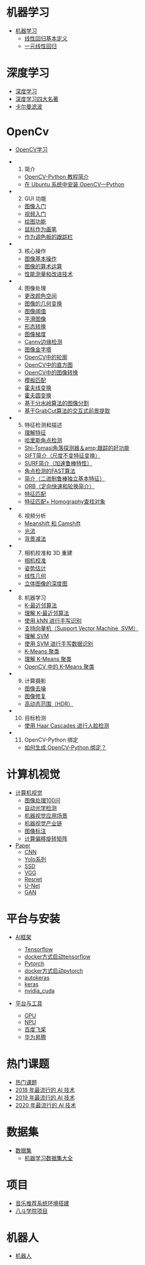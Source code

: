 # 机器学习

- [机器学习](ml/README.md)
  - [线性回归基本定义](ml/linear_base.md)
  - [一元线性回归](ml/linear_regression.md)

# 深度学习

- [深度学习](dl/README.md)
- [深度学习四大名著](dl/深度学习四大名著.md)
- [卡尔曼滤波](dl/KalmanFilter.md)

# OpenCv

- [OpenCV学习](cv/opencv/README.md)
+  1. 简介
   +  [OpenCV-Python 教程简介](cv/opencv/opencv4.0.0_py/4.0.0/1.1-tutorial_py_intro.md)
   +  [在 Ubuntu 系统中安装 OpenCV—Python](cv/opencv/opencv4.0.0_py/4.0.0/1.2-tutorial_py_setup_in_ubuntu.md)
+  2. GUI 功能
   +  [图像入门](cv/opencv/opencv4.0.0_py/4.0.0/2.1-tutorial_py_image_display.md)
   +  [视频入门](cv/opencv/opencv4.0.0_py/4.0.0/2.2-tutorial_py_video_display.md)
   +  [绘图功能](cv/opencv/opencv4.0.0_py/4.0.0/2.3-tutorial_py_drawing_functions.md)
   +  [鼠标作为画笔](cv/opencv/opencv4.0.0_py/4.0.0/2.4-tutorial_py_mouse_handling.md)
   +  [作为调色板的跟踪栏](cv/opencv/opencv4.0.0_py/4.0.0/2.5-tutorial_py_trackbar.md)
+  3. 核心操作
   +  [图像基本操作](cv/opencv/opencv4.0.0_py/4.0.0/3.1-tutorial_py_basic_ops.md)
   +  [图像的算术运算](cv/opencv/opencv4.0.0_py/4.0.0/3.2-tutorial_py_image_arithmetics.md)
   +  [性能测量和改进技术](cv/opencv/opencv4.0.0_py/4.0.0/3.3-tutorial_py_optimization.md)
+  4. 图像处理
   +  [更改颜色空间](cv/opencv/opencv4.0.0_py/4.0.0/4.1-tutorial_py_colorspaces.md)
   +  [图像的几何变换](cv/opencv/opencv4.0.0_py/4.0.0/4.2-tutorial_py_geometric_transformations.md)
   +  [图像阈值](cv/opencv/opencv4.0.0_py/4.0.0/4.3-tutorial_py_thresholding.md)
   +  [平滑图像](cv/opencv/opencv4.0.0_py/4.0.0/4.4-tutorial_py_filtering.md)
   +  [形态转换](cv/opencv/opencv4.0.0_py/4.0.0/4.5-tutorial_py_morphological_ops.md)
   +  [图像梯度](cv/opencv/opencv4.0.0_py/4.0.0/4.6-tutorial_py_gradients.md)
   +  [Canny边缘检测](cv/opencv/opencv4.0.0_py/4.0.0/4.7-tutorial_py_canny.md)
   +  [图像金字塔](cv/opencv/opencv4.0.0_py/4.0.0/4.8-tutorial_py_image_pyramids.md)
   +  [OpenCV中的轮廓](cv/opencv/opencv4.0.0_py/4.0.0/4.9-tutorial_py_contours.md)
   +  [OpenCV中的直方图](cv/opencv/opencv4.0.0_py/4.0.0/4.10-tutorial_py_histograms.md)
   +  [OpenCV中的图像转换](cv/opencv/opencv4.0.0_py/4.0.0/4.11-tutorial_py_image_transforms.md)
   +  [模板匹配](cv/opencv/opencv4.0.0_py/4.0.0/4.12-tutorial_py_template_matching.md)
   +  [霍夫线变换](cv/opencv/opencv4.0.0_py/4.0.0/4.13-tutorial_py_hough_line.md)
   +  [霍夫圆变换](cv/opencv/opencv4.0.0_py/4.0.0/4.14-tutorial_py_hough_circle.md)
   +  [基于分水岭算法的图像分割](cv/opencv/opencv4.0.0_py/4.0.0/4.15-tutorial_py_watershed_segmentation.md)
   +  [基于GrabCut算法的交互式前景提取](cv/opencv/opencv4.0.0_py/4.0.0/4.16-tutorial_py_grabcut.md)
+  5. 特征检测和描述
   +  [理解特征](cv/opencv/opencv4.0.0_py/4.0.0/5.1-tutorial_py_features_meaning.md)
   +  [哈里斯角点检测](cv/opencv/opencv4.0.0_py/4.0.0/5.2-tutorial_py_harris.md)
   +  [Shi-Tomasi角落探测器＆amp;跟踪的好功能](cv/opencv/opencv4.0.0_py/4.0.0/5.3-tutorial_py_shi_tomasi.md)
   +  [SIFT简介（尺度不变特征变换）](cv/opencv/opencv4.0.0_py/4.0.0/5.4-tutorial_py_sift_intro.md)
   +  [SURF简介（加速鲁棒特性）](cv/opencv/opencv4.0.0_py/4.0.0/5.5-tutorial_py_surf_intro.md)
   +  [角点检测的FAST算法](cv/opencv/opencv4.0.0_py/4.0.0/5.6-tutorial_py_fast.md)
   +  [简介（二进制鲁棒独立基本特征）](cv/opencv/opencv4.0.0_py/4.0.0/5.7-tutorial_py_brief.md)
   +  [ORB（定向快速和轮换简介）](cv/opencv/opencv4.0.0_py/4.0.0/5.8-tutorial_py_orb.md)
   +  [特征匹配](cv/opencv/opencv4.0.0_py/4.0.0/5.9-tutorial_py_matcher.md)
   +  [特征匹配+ Homography查找对象](cv/opencv/opencv4.0.0_py/4.0.0/5.10-tutorial_py_feature_homography.md)
+  6. 视频分析
   +  [Meanshift 和 Camshift](cv/opencv/opencv4.0.0_py/4.0.0/6.1-tutorial_py_meanshift.md)
   +  [光流](cv/opencv/opencv4.0.0_py/4.0.0/6.2-tutorial_py_lucas_kanade.md)
   +  [背景减法](cv/opencv/opencv4.0.0_py/4.0.0/6.3-tutorial_py_bg_subtraction.md)
+  7. 相机校准和 3D 重建
   +  [相机校准](cv/opencv/opencv4.0.0_py/4.0.0/7.1-tutorial_py_calibration.md)
   +  [姿势估计](cv/opencv/opencv4.0.0_py/4.0.0/7.2-tutorial_py_pose.md)
   +  [线性几何](cv/opencv/opencv4.0.0_py/4.0.0/7.3-tutorial_py_epipolar_geometry.md)
   +  [立体图像的深度图](cv/opencv/opencv4.0.0_py/4.0.0/7.4-tutorial_py_depthmap.md)
+  8. 机器学习
   +  [K-最近邻算法](cv/opencv/opencv4.0.0_py/4.0.0/8.1-tutorial_py_knn_index.md)
   +  [理解 K-最近邻算法](cv/opencv/opencv4.0.0_py/4.0.0/8.1.1-tutorial_py_knn_understanding.md)
   +  [使用 kNN 进行手写识别](cv/opencv/opencv4.0.0_py/4.0.0/8.1.2-tutorial_py_knn_opencv.md)
   +  [支持向量机（Support Vector Machine, SVM）](cv/opencv/opencv4.0.0_py/4.0.0/8.2-tutorial_py_svm_index.md)
   +  [理解 SVM](cv/opencv/opencv4.0.0_py/4.0.0/8.2.1-tutorial_py_svm_basics.md)
   +  [使用 SVM 进行手写数据识别](cv/opencv/opencv4.0.0_py/4.0.0/8.2.2-tutorial_py_svm_opencv.md)
   +  [K-Means 聚类](cv/opencv/opencv4.0.0_py/4.0.0/8.3-tutorial_py_kmeans_index.md)
   +  [理解 K-Means 聚类](cv/opencv/opencv4.0.0_py/4.0.0/8.3.1-tutorial_py_kmeans_understanding.md)
   +  [OpenCV 中的 K-Means 聚类](cv/opencv/opencv4.0.0_py/4.0.0/8.3.2-tutorial_py_kmeans_opencv.md)
+  9. 计算摄影
   +  [图像去噪](cv/opencv/opencv4.0.0_py/4.0.0/9.1-tutorial_py_non_local_means.md)
   +  [图像修复](cv/opencv/opencv4.0.0_py/4.0.0/9.2-tutorial_py_inpainting.md)
   +  [高动态范围（HDR）](cv/opencv/opencv4.0.0_py/4.0.0/9.3-tutorial_py_hdr.md)
+  10. 目标检测
   +  [使用 Haar Cascades 进行人脸检测](cv/opencv/opencv4.0.0_py/4.0.0/10.1-tutorial_py_face_detection.md)
+  11. OpenCV-Python 绑定
   +  [如何生成 OpenCV-Python 绑定？](cv/opencv/opencv4.0.0_py/4.0.0/11.1-tutorial_py_OpenCV-Python.md)


# 计算机视觉

- [计算机视觉](cv/README.md)
  - [图像处理100问](cv/图像处理100问.md)
  - [自动光学检测](cv/aoi.md)
  - [机器视觉应用场景](cv/机器视觉应用场景.md)
  - [机器视觉产业链](cv/机器视觉产业链.md)
  - [图像标注](cv/图像标注.md)
  - [计算偏移旋转矩阵](cv/计算偏移旋转矩阵.md)
- [Paper](cv/paper/README.md)
  - [CNN](cv/paper/cnn.md)
  - [Yolo系列](cv/paper/yolox.md)
  - [SSD](cv/paper/ssd.md)
  - [VGG](cv/paper/vgg.md)
  - [Resnet](cv/paper/resnet.md)
  - [U-Net](cv/paper/unet.md)
  - [GAN](cv/paper/gan.md)

# 平台与安装

- [AI框架](frames/README.md)
  - [Tensorflow](frames/tesorflow/README.md)
   - [docker方式启动tensorflow](frames/tesorflow/tesorflow_docker.md)
  - [Pytorch](frames/pytorch/README.md)
   - [docker方式启动pytorch](frames/pytorch/pytorch_docker.md)
  - [autokeras](frames/autokeras/README.md)
  - [keras](frames/keras/README.md)
  - [nvidia_cuda](frames/nvidia_cuda/README.md)

- [平台与工具](plateform/README.md)
  - [GPU](plateform/gpu_selection.md)
  - [NPU](plateform/npu_selection.md)
  - [百度飞桨](plateform/paddlepaddle.md)
  - [华为昇腾](plateform/ascend.md)

# 热门课题
- [热门课题](hot/README.md)
- [2018 年最流行的 AI 技术](hot/hot_2018.md)
- [2019 年最流行的 AI 技术](hot/hot_2019.md)
- [2020 年最流行的 AI 技术](hot/hot_2020.md)


# 数据集
- [数据集](datasets/README.md)
  - [机器学习数据集大全](datasets/机器学习数据集大全.md)

# 项目

- [音乐推荐系统环境搭建](ml/recommendation_sys/music_recommendation/environments.md)
- [八斗学院项目](project/八斗学院.md)

# 机器人
- [机器人](robot/README.md)
